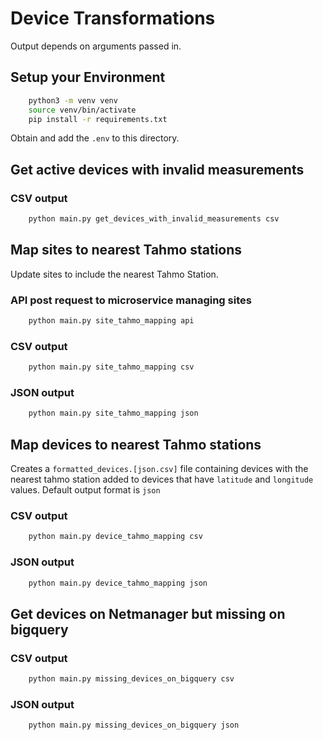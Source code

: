 # Device Transformations
Output depends on arguments passed in.
## Setup your Environment
```bash
    python3 -m venv venv
    source venv/bin/activate
    pip install -r requirements.txt
```
Obtain and add the `.env` to this directory.
## Get active devices with invalid measurements
### CSV output
```bash
    python main.py get_devices_with_invalid_measurements csv
```
## Map sites to nearest Tahmo stations
Update sites to include the nearest Tahmo Station. 
### API post request to microservice managing sites
```bash
    python main.py site_tahmo_mapping api
```
### CSV output
```bash
    python main.py site_tahmo_mapping csv
```
### JSON output
```bash
    python main.py site_tahmo_mapping json
```
## Map devices to nearest Tahmo stations
Creates a `formatted_devices.[json.csv]` file containing devices with the nearest tahmo station added to devices that have `latitude` and `longitude` values. Default output format is `json`
### CSV output
```bash
    python main.py device_tahmo_mapping csv
```
### JSON output
```bash
    python main.py device_tahmo_mapping json
```
## Get devices on Netmanager but missing on bigquery
### CSV output
```bash
    python main.py missing_devices_on_bigquery csv
```
### JSON output
```bash
    python main.py missing_devices_on_bigquery json
```
